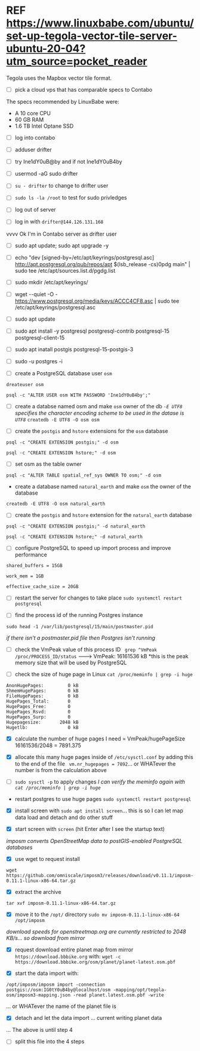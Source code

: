 # REF https://www.linuxbabe.com/ubuntu/set-up-tegola-vector-tile-server-ubuntu-20-04?utm_source=pocket_reader

Tegola uses the Mapbox vector tile format.

* [ ] pick a cloud vps that has comparable specs to Contabo

The specs recommended by LinuxBabe were:
* A 10 core CPU
* 60 GB RAM
* 1.6 TB Intel Optane SSD

* [ ] log into contabo

* [ ] adduser drifter

* [ ] try Ine1dY0uB@by and if not Ine1dY0uB4by

* [ ] usermod -aG sudo drifter

* [ ] `su - drifter` to change to drifter user

* [ ] `sudo ls -la /root` to test for sudo privledges

* [ ] log out of server

* [ ] log in with `drifter@144.126.131.168`

vvvv Ok I'm in Contabo server as drifter user

* [ ] sudo apt update; sudo apt upgrade -y

* [ ] echo "dev [signed-by=/etc/apt/keyrings/postgresql.asc] http://apt.postgresql.org/pub/repos/apt $(lsb_release -cs)0pdg main" | sudo tee /etc/apt/sources.list.d/pgdg.list

* [ ] sudo mkdir /etc/apt/keyrings/

* [ ] wget --quiet -O - https://www.postgresql.org/media/keys/ACCC4CF8.asc | sudo tee /etc/apt/keyrings/postgresql.asc

* [ ] sudo apt update

* [ ] sudo apt install -y postgresql postgresql-contrib postgresql-15 postgresql-client-15

* [ ] sudo apt inatall postgis postgresql-15-postgis-3

* [ ] sudo -u postgres -i

* [ ] create a PostgreSQL database user `osm`
```
dreateuser osm

psql -c "ALTER USER osm WITH PASSWORD 'Ine1dY0uB4by';"
```

* [ ] create a databse named osm and make `osm` owner of the db
*`-E UTF8` specifies the character encoding scheme to be used in the datase is `UTF8`*
`createdb -E UTF8 -O osm osm`

* [ ] create the `postgis` and `hstore` extensions for the `osm` database
```
psql -c "CREATE EXTENSION postgis;" -d osm

psql -c "CREATE EXTENSION hstore;" -d osm
```

* [ ] set osm as the table owner
```
psql -c "ALTER TABLE spatial_ref_sys OWNER TO osm;" -d osm
```

* create a database named `natural_earth` and make `osm` the owner of the database
```
createdb -E UTF8 -O osm natural_earth
```

* [ ] create the `postgis` and `hstore` extension for the `natural_earth` database
```
psql -c "CREATE EXTENSION postgis;" -d natural_earth

psql -c "CREATE EXTENSION hstore;" -d natural_earth
```

* [ ] configure PostgreSQL to speed  up import process and improve performance
```
shared_buffers = 15GB

work_mem = 1GB

effective_cache_size = 20GB
```

* [ ] restart the server for changes to take place
`sudo systemctl restart postgresql`

* [ ] find the process id of the running Postgres instance
```
sudo head -1 /var/lib/postgresql/15/main/postmaster.pid
```
*if there isn't a postmaster.pid file then Postgres isn't running*

* [ ] check the VmPeak value of this process ID
` grep ^VmPeak /proc/PROCESS_ID/status`
---> VmPeak: 16161536 kB
*this is the peak memory size that will be used by PostgreSQL

* [ ] check the size of huge page in Linux
`cat /proc/meminfo | grep -i huge`
```
AnonHugePages:         0 kB
ShmemHugePages:        0 kB
FileHugePages:         0 kB
HugePages_Total:       0
HugePages_Free:        0
HugePages_Rsvd:        0
HugePages_Surp:        0
Hugepagesize:       2048 kB
Hugetlb:               0 kB
```

* [x] calculate the number of huge pages I need = VmPeak/hugePageSize
16161536/2048 = 7891.375

* [x] allocate this many huge pages inside of `/etc/sysctl.conf` by adding this to the end of the file
` vm.nr_hugepages = 7892`... or WHATever the number is from the calculation above

* [ ] `sudo sysctl -p` to apply changes
*I can verify the meminfo again with `cat /proc/meminfo | grep -i huge`*

* restart postgres to use huge pages
`sudo systemctl restart postgresql`

* [x] install screen with `sudo apt install screen`... this is so I can let map data load and detach and do other stuff

* [x] start screen with `screen` (hit Enter after I see the startup text)

*imposm converts OpenStreetMap data to postGIS-enabled PostgreSQL databases*
* [x] use wget to request install
```
wget https://github.com/omniscale/imposm3/releases/download/v0.11.1/imposm-0.11.1-linux-x86-64.tar.gz
```

* [x] extract the archive
```
tar xvf imposm-0.11.1-linux-x86-64.tar.gz
```

* [x] move it to the `/opt/` directory
`sudo mv imposm-0.11.1-linux-x86-64 /opt/imposm`

*download speeds for openstreetmap.org are currently restricted to 2048 KB/s... so download from mirror*
* [x] request download entire planet map from mirror `https://download.bbbike.org` with:
`wget -c https://download.bbbike.org/osm/planet/planet-latest.osm.pbf`

* [x] start the data import with:
```
/opt/imposm/imposm import -connection postgis://osm:IG0tY0uB4by@localhost/osm -mapping/opt/tegola-osm/imposm3-mapping.json -read planet.latest.osm.pbf -write
```
... or WHATever the name of the planet file is

* [x] detach and let the data import
... current writing planet data




... The above is until step 4

* [ ] split this file into the 4 steps
